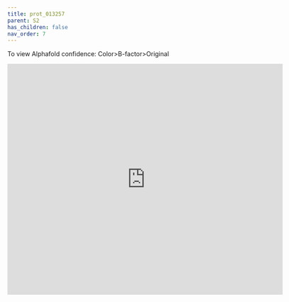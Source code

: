 ```yaml
---
title: prot_013257
parent: S2
has_children: false
nav_order: 7
---
```


To view Alphafold confidence: Color>B-factor>Original

<iframe src="https://www.ncbi.nlm.nih.gov/Structure/icn3d/full.html?url=https://raw.githubusercontent.com/shawnhsueh/design_view.io/main/mol/prot_013257/relaxed_model_1_rank0.pdb&width=600&height=500&showcommand=1&mobilemenu=1&showtitle=1&&command=defined+sets;set+background+white;+set+view+detailed+view;+set+annotation+interaction;+select+.A:GSDGGSGGGSRDHMVLHEYVNAAGIT+%7C+name+Linker_GFP11;+select+saved+atoms+Linker_GFP11;+color+F00;+select+.A:MHHHHHHSSGSDQEAKPSTEDLGDKKEGEYIKLKVIGQDSSEIHFKVKMTTHLKKLKESYCQRQGVPMNSLRFLFEGQRIADNHTPKELGMEEEDVIEVYQEQTGGAM+%7C+name+HIS_SUMO;+select+saved+atoms+HIS_SUMO;+color+FFA500;+clear+all" width="620" height="520" style="border:none"></iframe>
